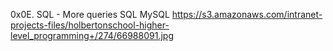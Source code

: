 0x0E. SQL - More queries
SQL
MySQL
https://s3.amazonaws.com/intranet-projects-files/holbertonschool-higher-level_programming+/274/66988091.jpg